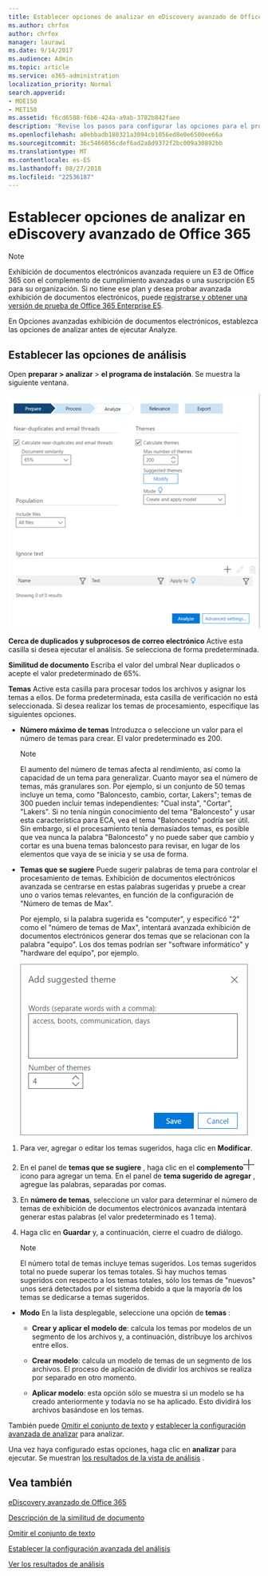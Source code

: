 ```yaml
---
title: Establecer opciones de analizar en eDiscovery avanzado de Office 365
ms.author: chrfox
author: chrfox
manager: laurawi
ms.date: 9/14/2017
ms.audience: Admin
ms.topic: article
ms.service: o365-administration
localization_priority: Normal
search.appverid:
- MOE150
- MET150
ms.assetid: f6cd6588-f6b6-424a-a9ab-3782b842faee
description: 'Revise los pasos para configurar las opciones para el proceso de analizar en Office 365 avanzada exhibición de documentos electrónicos, incluidos cerca de duplicados, los subprocesos de correo electrónico y los temas.  '
ms.openlocfilehash: a0ebbadb180321a3094cb1056ed8e0e6500ee66a
ms.sourcegitcommit: 36c5466056cdef6ad2a8d9372f2bc009a30892bb
ms.translationtype: MT
ms.contentlocale: es-ES
ms.lasthandoff: 08/27/2018
ms.locfileid: "22536187"
---
```

# <a name="set-analyze-options-in-office-365-advanced-ediscovery"></a>Establecer opciones de analizar en eDiscovery avanzado de Office 365

> [!NOTE]
> Exhibición de documentos electrónicos avanzada requiere un E3 de Office 365 con el complemento de cumplimiento avanzadas o una suscripción E5 para su organización. Si no tiene ese plan y desea probar avanzada exhibición de documentos electrónicos, puede [registrarse y obtener una versión de prueba de Office 365 Enterprise E5](https://go.microsoft.com/fwlink/p/?LinkID=698279). 
  
En Opciones avanzadas exhibición de documentos electrónicos, establezca las opciones de analizar antes de ejecutar Analyze.
  
## <a name="set-analyze-options"></a>Establecer las opciones de análisis

Open **preparar \> analizar** \> **el programa de instalación**. Se muestra la siguiente ventana.
  
![Establecer las opciones de análisis](media/c3ec7a92-8484-4812-b98c-aa3eb740e5b7.png)
  
 **Cerca de duplicados y subprocesos de correo electrónico** Active esta casilla si desea ejecutar el análisis. Se selecciona de forma predeterminada. 
  
 **Similitud de documento** Escriba el valor del umbral Near duplicados o acepte el valor predeterminado de 65%. 
  
 **Temas** Active esta casilla para procesar todos los archivos y asignar los temas a ellos. De forma predeterminada, esta casilla de verificación no está seleccionada. Si desea realizar los temas de procesamiento, especifique las siguientes opciones.
  
- **Número máximo de temas** Introduzca o seleccione un valor para el número de temas para crear. El valor predeterminado es 200. 
    
    > [!NOTE]
    > El aumento del número de temas afecta al rendimiento, así como la capacidad de un tema para generalizar. Cuanto mayor sea el número de temas, más granulares son. Por ejemplo, si un conjunto de 50 temas incluye un tema, como "Baloncesto, cambio, cortar, Lakers"; temas de 300 pueden incluir temas independientes: "Cual insta", "Cortar", "Lakers". Si no tenía ningún conocimiento del tema "Baloncesto" y usar esta característica para ECA, vea el tema "Baloncesto" podría ser útil. Sin embargo, si el procesamiento tenía demasiados temas, es posible que vea nunca la palabra "Baloncesto" y no puede saber que cambio y cortar es una buena temas baloncesto para revisar, en lugar de los elementos que vaya de se inicia y se usa de forma. 
  
- **Temas que se sugiere** Puede sugerir palabras de tema para controlar el procesamiento de temas. Exhibición de documentos electrónicos avanzada se centrarse en estas palabras sugeridas y pruebe a crear uno o varios temas relevantes, en función de la configuración de "Número de temas de Max". 
    
    Por ejemplo, si la palabra sugerida es "computer", y especificó "2" como el "número de temas de Max", intentará avanzada exhibición de documentos electrónicos generar dos temas que se relacionan con la palabra "equipo". Los dos temas podrían ser "software informático" y "hardware del equipo", por ejemplo. 
    
    ![Agregar tema sugerido](media/06e9ffd3-a76c-423b-b450-9e465eb9a02f.png)
  
1. Para ver, agregar o editar los temas sugeridos, haga clic en **Modificar**.
    
2. En el panel de **temas que se sugiere** , haga clic en el **complemento**![agregar icono](media/c2dd8b3a-5a22-412c-a7fa-143f5b2b5612.png) icono para agregar un tema. En el panel de **tema sugerido de agregar** , agregue las palabras, separadas por comas. 
    
3. En **número de temas**, seleccione un valor para determinar el número de temas de exhibición de documentos electrónicos avanzada intentará generar estas palabras (el valor predeterminado es 1 tema).
    
4. Haga clic en **Guardar** y, a continuación, cierre el cuadro de diálogo. 
    
    > [!NOTE]
    > El número total de temas incluye temas sugeridos. Los temas sugeridos total no puede superar los temas totales. Si hay muchos temas sugeridos con respecto a los temas totales, sólo los temas de "nuevos" unos será detectados por el sistema debido a que la mayoría de los temas se dedicarse a temas sugeridos. 
  
- **Modo** En la lista desplegable, seleccione una opción de **temas** : 
    
  - **Crear y aplicar el modelo de**: calcula los temas por modelos de un segmento de los archivos y, a continuación, distribuye los archivos entre ellos.
    
  - **Crear modelo**: calcula un modelo de temas de un segmento de los archivos. El proceso de aplicación de dividir los archivos se realiza por separado en otro momento.
    
  - **Aplicar modelo**: esta opción sólo se muestra si un modelo se ha creado anteriormente y todavía no se ha aplicado. Esto dividirá los archivos basándose en los temas.
    
También puede [Omitir el conjunto de texto](set-ignore-text-in-advanced-ediscovery.md) y [establecer la configuración avanzada de analizar](set-analyze-advanced-settings-in-advanced-ediscovery.md) para analizar. 
  
Una vez haya configurado estas opciones, haga clic en **analizar** para ejecutar. Se muestran [los resultados de la vista de análisis](view-analyze-results-in-advanced-ediscovery.md) . 
  
## <a name="see-also"></a>Vea también

[eDiscovery avanzado de Office 365](office-365-advanced-ediscovery.md)
  
[Descripción de la similitud de documento](understand-document-similarity-in-advanced-ediscovery.md)
  
[Omitir el conjunto de texto](set-ignore-text-in-advanced-ediscovery.md)
  
[Establecer la configuración avanzada del análisis](set-analyze-advanced-settings-in-advanced-ediscovery.md)
  
[Ver los resultados de análisis](view-analyze-results-in-advanced-ediscovery.md)

